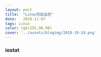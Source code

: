 ```yaml
---
layout: post
title:  "Linux性能监控"
date:   2018-11-07
tags: Linux
color: rgb(255,90,90)
cover: '../assets/blogimg/2018-10-24.png'
---
```

### iostat

[docs]: https://longxiaowei.github.io/